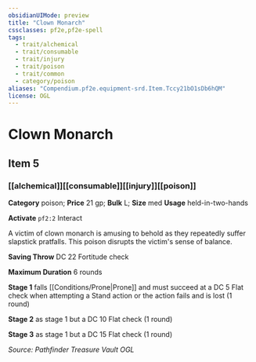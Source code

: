 ```yaml
---
obsidianUIMode: preview
title: "Clown Monarch"
cssclasses: pf2e,pf2e-spell
tags:
  - trait/alchemical
  - trait/consumable
  - trait/injury
  - trait/poison
  - trait/common
  - category/poison
aliases: "Compendium.pf2e.equipment-srd.Item.Tccy21bO1sDb6hQM"
license: OGL
---
```

# Clown Monarch
## Item 5
### [[alchemical]][[consumable]][[injury]][[poison]]

**Category** poison; 
**Price** 21 gp; 
**Bulk** L; **Size** med
**Usage** held-in-two-hands

**Activate** `pf2:2` Interact

A victim of clown monarch is amusing to behold as they repeatedly suffer slapstick pratfalls. This poison disrupts the victim's sense of balance.

**Saving Throw** DC 22 Fortitude check

**Maximum Duration** 6 rounds

**Stage 1** falls [[Conditions/Prone|Prone]] and must succeed at a DC 5 Flat check when attempting a Stand action or the action fails and is lost (1 round)

**Stage 2** as stage 1 but a DC 10 Flat check (1 round)

**Stage 3** as stage 1 but a DC 15 Flat check (1 round)

*Source: Pathfinder Treasure Vault*
*OGL*